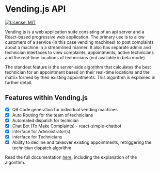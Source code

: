 # Vending.js API
[![License: MIT](https://img.shields.io/badge/License-MIT-yellow.svg)](https://opensource.org/licenses/MIT)

Vending.js is a web application suite consisting of an api server and a React-based progressive web application. The primary use is to allow customers of a service (in this case vending machines) to post complaints about a machine in a streamlined manner. It also has separate admin and technician interfaces to view complaints, appointments, active technicians and the real-time locations of technicians (not available in beta mode).

The standout feature is the server-side algorithm that calculates the best technician for an appointment based on their real-time locations and the matrix formed by their existing appointments. This algorithm is explained in further detail.

## Features within Vending.js
- [x] QR Code generation for individual vending machines
- [x] Auto Routing for the team of technicians
- [x] Automated dispatch for techician
- [x] Chat Bot (To Make Complaints) - react-simple-chatbot
- [x] Interface for Administrator(s)
- [x] Interface for Technicians
- [x] Ability to decline and takeover existing appointments, retriggering the technician dispatch algorithm

Read the full documentation [here](https://mathsforgeeks.org/vending-js-docs/), including the explanation of the algorithm.
